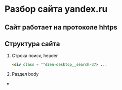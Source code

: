 # Разбор сайта yandex.ru

## Cайт работает на протоколе hhtps
## Структура сайта

1. Строка поиск, header
    ```html
    <div class = ""dzen-desktop__search-37> ...
    ```
2.  Раздел body
   * 